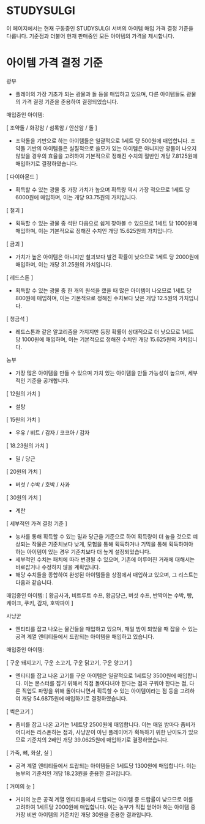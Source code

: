 # STUDYSULGI
이 페이지에서는 현재 구동중인 STUDYSULGI 서버의 아이템 매입 가격 결정 기준을 다룹니다.
기준점과 더불어 현재 판매중인 모든 아이템의 가격을 제시합니다.

# 아이템 가격 결정 기준

광부
- 플레이의 가장 기초가 되는 광물과 돌 등을 매입하고 있으며, 다른 아이템들도 광물의 가격 결정 기준을 준용하여 결정되었습니다.

매입중인 아이템:

[ 조약돌 / 화강암 / 섬록암 / 안산암 / 돌 ]

- 조약돌을 기반으로 하는 아이템들은 일괄적으로 1세트 당 500원에 매입합니다. 조약돌 기반의 아이템들은 실질적으로 쓸모가 있는 아이템은 아니지만 광물이 나오지 않았을 경우의 효율을 고려하여 기본적으로 정해진 수치의 절반인 개당 7.8125원에 매입하기로 결정하였습니다.

[ 다이아몬드 ]

- 획득할 수 있는 광물 중 가장 가치가 높으며 획득량 역시 가장 적으므로 1세트 당 6000원에 매입하며, 이는 개당 93.75원의 가치입니다.

[ 철괴 ]

- 획득할 수 있는 광물 중 석탄 다음으로 쉽게 찾아볼 수 있으므로 1세트 당 1000원에 매입하며, 이는 기본적으로 정해진 수치인 개당 15.625원의 가치입니다.

[ 금괴 ]

- 가치가 높은 아이템은 아니지만 철괴보다 발견 확률이 낮으므로 1세트 당 2000원에 매입하며, 이는 개당 31.25원의 가치입니다.

[ 레드스톤 ]

- 획득할 수 있는 광물 중 한 개의 원석을 캤을 때 많은 아이템이 나오므로 1세트 당 800원에 매입하며, 이는 기본적으로 정해진 수치보다 낮은 개당 12.5원의 가치입니다.

[ 청금석 ]

- 레드스톤과 같은 알고리즘을 가지지만 등장 확률이 상대적으로 더 낮으므로 1세트 당 1000원에 매입하며, 이는 기본적으로 정해진 수치인 개당 15.625원의 가치입니다.

농부
- 가장 많은 아이템을 만들 수 있으며 가치 있는 아이템을 만들 가능성이 높으며, 세부적인 기준을 공개합니다.

[ 12원의 가치 ]

- 설탕

[ 15원의 가치 ]

- 우유 / 비트 / 감자 / 코코아 / 감자

[ 18.23원의 가치 ]

- 밀 / 당근
  
[ 20원의 가치 ]

- 버섯 / 수박 / 호박 / 사과

[ 30원의 가치 ]
- 계란

[ 세부적인 가격 결정 기준 ]

- 농사를 통해 획득할 수 있는 밀과 당근을 기준으로 하여 획득량이 더 높을 것으로 예상되는 작물은 기준치보다 낮게, 모험을 통해 획득하거나 기믹을 통해 획득하여야 하는 아이템이 있는 경우 기준치보다 더 높게 설정되었습니다.
- 세부적인 수치는 패치에 따라 변경될 수 있으며, 기존에 이루어진 거래에 대해서는 바로잡거나 수정하지 않을 계획입니다.
- 해당 수치들을 종합하여 완성된 아이템들을 상점에서 매입하고 있으며, 그 리스트는 다음과 같습니다.

매입중인 아이템:
[ 황금사과, 비트루트 수프, 황금당근, 버섯 수프, 반짝이는 수박, 빵, 케이크, 쿠키, 감자, 호박파이 ]

사냥꾼
- 엔티티를 잡고 나오는 물건들을 매입하고 있으며, 매일 밤이 되었을 때 잡을 수 있는 공격 계열 엔티티들에서 드랍되는 아이템을 매입하고 있습니다.

매입중인 아이템:

[ 구운 돼지고기, 구운 소고기, 구운 닭고기, 구운 양고기 ]

- 엔티티를 잡고 나온 고기를 구운 아이템은 일괄적으로 1세트당 3500원에 매입합니다. 이는 몬스터를 잡기 위해서 직접 돌아다녀야 한다는 점과 구워야 한다는 점, 다른 직업도 파밍을 위해 돌아다니면서 획득할 수 있는 아이템이라는 점 등을 고려하여 개당 54.6875원에 매입하기로 결정하였습니다.

[ 썩은고기 ]

- 좀비를 잡고 나온 고기는 1세트당 2500원에 매입합니다. 이는 매일 밤마다 좀비가 어디서든 리스폰하는 점과, 사냥꾼이 아닌 플레이어가 획득하기 위한 난이도가 있으므로 기준치의 2배인 개당 39.0625원에 매입하기로 결정하였습니다.

[ 가죽, 뼈, 화살, 실 ]

- 공격 계열 엔티티들에서 드랍되는 아이템들은 1세트당 1300원에 매입합니다. 이는 농부의 기준치인 개당 18.23원을 준용한 결과입니다.

[ 거미의 눈 ]

- 거미의 눈은 공격 계열 엔티티들에서 드랍되는 아이템 중 드랍률이 낮으므로 이를 고려하여 1세트당 2000원에 매입합니다. 이는 농부가 직접 얻어야 하는 아이템 중 가장 비싼 아이템의 기준치인 개당 30원을 준용한 결과입니다.

